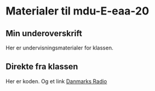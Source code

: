 # Materialer til mdu-E-eaa-20

## Min underoverskrift
Her er undervisningsmaterialer for klassen.

## Direkte fra klassen

Her er koden. Og et link [Danmarks Radio](https://dr.dk)
